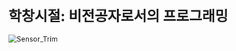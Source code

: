 # 학창시절: 비전공자로서의 프로그래밍
![Sensor_Trim](https://user-images.githubusercontent.com/80578000/111030995-a83cca00-8448-11eb-97aa-eb18ef400e1d.gif)

